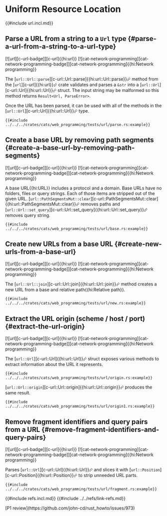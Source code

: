 # Uniform Resource Location

{{#include url.incl.md}}

## Parse a URL from a string to a `Url` type {#parse-a-url-from-a-string-to-a-url-type}

[![url][c-url-badge]][c-url]{{hi:url}} [![cat-network-programming][cat-network-programming-badge]][cat-network-programming]{{hi:Network programming}}

The [`url::Url::parse`][c-url::Url::parse]{{hi:url::Url::parse}}⮳ method from the [`url`][c-url]{{hi:url}}⮳ crate validates and parses a `&str` into a [`url::Url`][c-url::Url]{{hi:url::Url}}⮳ struct. The input string may be malformed so this method returns
`Result<Url, ParseError>`.

Once the URL has been parsed, it can be used with all of the methods in the
[`url::Url`][c-url::Url]{{hi:url::Url}}⮳ type.

```rust,editable
{{#include ../../../crates/cats/web_programming/tests/url/parse.rs:example}}
```

## Create a base URL by removing path segments {#create-a-base-url-by-removing-path-segments}

[![url][c-url-badge]][c-url]{{hi:url}} [![cat-network-programming][cat-network-programming-badge]][cat-network-programming]{{hi:Network programming}}

A base URL{{hi:URL}} includes a protocol and a domain. Base URLs have no folders, files or query strings. Each of those items are stripped out of the given URL. [`url::PathSegmentsMut::clear`][c-url::PathSegmentsMut::clear]{{hi:url::PathSegmentsMut::clear}}⮳ removes paths and [`url::Url::set_query`][c-url::Url::set_query]{{hi:url::Url::set_query}}⮳ removes query string.

```rust,editable
{{#include ../../../crates/cats/web_programming/tests/url/base.rs:example}}
```

## Create new URLs from a base URL {#create-new-urls-from-a-base-url}

[![url][c-url-badge]][c-url]{{hi:url}} [![cat-network-programming][cat-network-programming-badge]][cat-network-programming]{{hi:Network programming}}

The [`url::Url::join`][c-url::Url::join]{{hi:url::Url::join}}⮳ method creates a new URL from a base and relative path{{hi:Relative path}}.

```rust,editable
{{#include ../../../crates/cats/web_programming/tests/url/new.rs:example}}
```

## Extract the URL origin (scheme / host / port) {#extract-the-url-origin}

[![url][c-url-badge]][c-url]{{hi:url}} [![cat-network-programming][cat-network-programming-badge]][cat-network-programming]{{hi:Network programming}}

The [`url::Url`][c-url::Url]{{hi:url::Url}}⮳ struct exposes various methods to extract information about the URL it represents.

```rust,editable
{{#include ../../../crates/cats/web_programming/tests/url/origin.rs:example}}
```

[`url::Url::origin`][c-url::Url::origin]{{hi:url::Url::origin}}⮳ produces the same result.

```rust,editable
{{#include ../../../crates/cats/web_programming/tests/url/origin1.rs:example}}
```

## Remove fragment identifiers and query pairs from a URL {#remove-fragment-identifiers-and-query-pairs}

[![url][c-url-badge]][c-url]{{hi:url}} [![cat-network-programming][cat-network-programming-badge]][cat-network-programming]{{hi:Network programming}}

Parses [`url::Url`][c-url::Url]{{hi:url::Url}}⮳ and slices it with [`url::Position`][c-url::Position]{{hi:url::Position}}⮳ to strip unneeded URL parts.

```rust,editable
{{#include ../../../crates/cats/web_programming/tests/url/fragment.rs:example}}
```

{{#include refs.incl.md}}
{{#include ../../refs/link-refs.md}}

<div class="hidden">
[P1 review](https://github.com/john-cd/rust_howto/issues/973)

</div>
